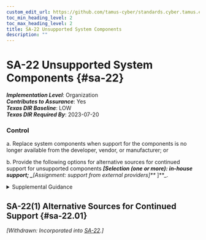 ```yaml
---
custom_edit_url: https://github.com/tamus-cyber/standards.cyber.tamus.edu/tree/main/static/content/tamus.edu/TAMUS_profile.xml
toc_min_heading_level: 2
toc_max_heading_level: 2
title: SA-22 Unsupported System Components
description: ""
---
```


# SA-22 Unsupported System Components {#sa-22}

_**Implementation Level**_: Organization\
_**Contributes to Assurance**_: Yes\
_**Texas DIR Baseline**_: LOW\
_**Texas DIR Required By**_: 2023-07-20

### Control

a. Replace system components when support for the components is no longer available from the developer, vendor, or manufacturer; or

b. Provide the following options for alternative sources for continued support for unsupported components _**[Selection (one or more): in-house support; 
                  _**[Assignment: support from external providers]**_
               ]**_.

<details>
  <summary>Supplemental Guidance</summary>

a. Replace system components when support for the components is no longer available from the developer, vendor, or manufacturer; or

b. Provide the following options for alternative sources for continued support for unsupported components _**[Selection (one or more): in-house support; 
                  _**[Assignment: support from external providers]**_
               ]**_.

</details>

## SA-22(1) Alternative Sources for Continued Support {#sa-22.01}

_[Withdrawn: Incorporated into [SA-22](../sa/sa-22#sa-22).]_

